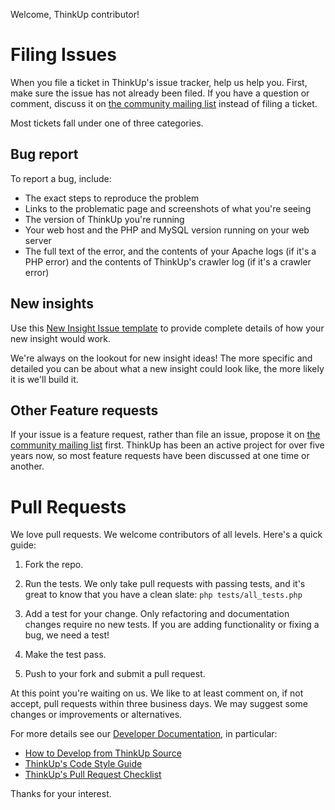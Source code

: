 Welcome, ThinkUp contributor!

Filing Issues
=============

When you file a ticket in ThinkUp's issue tracker, help us help you. First, make sure the issue has not already been filed. If you have a question or comment, discuss it on [the community mailing list](http://groups.google.com/group/thinkupapp) instead of filing a ticket.

Most tickets fall under one of three categories.

Bug report
----------

To report a bug, include:

* The exact steps to reproduce the problem
* Links to the problematic page and screenshots of what you're seeing
* The version of ThinkUp you're running
* Your web host and the PHP and MySQL version running on your web server
* The full text of the error, and the contents of your Apache logs (if it's a PHP error) and the contents of ThinkUp's crawler log (if it's a crawler error)

New insights
------------

Use this [New Insight Issue template](https://gist.github.com/ginatrapani/11303222) to provide complete details of how your new insight would work.

We're always on the lookout for new insight ideas! The more specific and detailed you can be about what a new insight could look like, the more likely it is we'll build it.

Other Feature requests
----------------------

If your issue is a feature request, rather than file an issue, propose it on [the community mailing list](http://groups.google.com/group/thinkupapp) first. ThinkUp has been an active project for over five years now, so most feature requests have been discussed at one time or another.


Pull Requests
=============

We love pull requests. We welcome contributors of all levels. Here's a quick guide:

1. Fork the repo.

2. Run the tests. We only take pull requests with passing tests, and it's great
to know that you have a clean slate: `php tests/all_tests.php`

3. Add a test for your change. Only refactoring and documentation changes
require no new tests. If you are adding functionality or fixing a bug, we need
a test!

4. Make the test pass.

5. Push to your fork and submit a pull request.


At this point you're waiting on us. We like to at least comment on, if not
accept, pull requests within three business days. We may suggest some changes or improvements or alternatives.

For more details see our [Developer Documentation](http://thinkupapp.com/docs/contribute/developers/index.html),
in particular:

* [How to Develop from ThinkUp Source](http://thinkupapp.com/docs/contribute/developers/devfromsource.html)
* [ThinkUp's Code Style Guide](http://thinkupapp.com/docs/contribute/developers/writecode/styleguide/index.html)
* [ThinkUp's Pull Request Checklist](http://thinkupapp.com/docs/contribute/developers/pullrequestchecklist.html)

Thanks for your interest.
